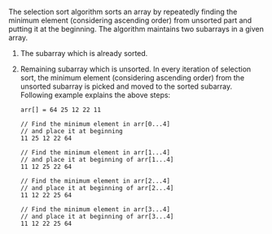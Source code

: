 The selection sort algorithm sorts an array by repeatedly finding the minimum element (considering ascending order) from unsorted part and putting it at the beginning. The algorithm maintains two subarrays in a given array.

1.  The subarray which is already sorted.
2.  Remaining subarray which is unsorted.
    In every iteration of selection sort, the minimum element (considering ascending order) from the unsorted subarray is picked and moved to the sorted subarray.
    Following example explains the above steps:

        arr[] = 64 25 12 22 11

        // Find the minimum element in arr[0...4]
        // and place it at beginning
        11 25 12 22 64

        // Find the minimum element in arr[1...4]
        // and place it at beginning of arr[1...4]
        11 12 25 22 64

        // Find the minimum element in arr[2...4]
        // and place it at beginning of arr[2...4]
        11 12 22 25 64

        // Find the minimum element in arr[3...4]
        // and place it at beginning of arr[3...4]
        11 12 22 25 64
